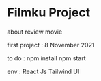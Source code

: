 # Filmku Project

about review movie

first project : 8 November 2021

to do :
npm install
npm start

env :
React Js
Tailwind UI
